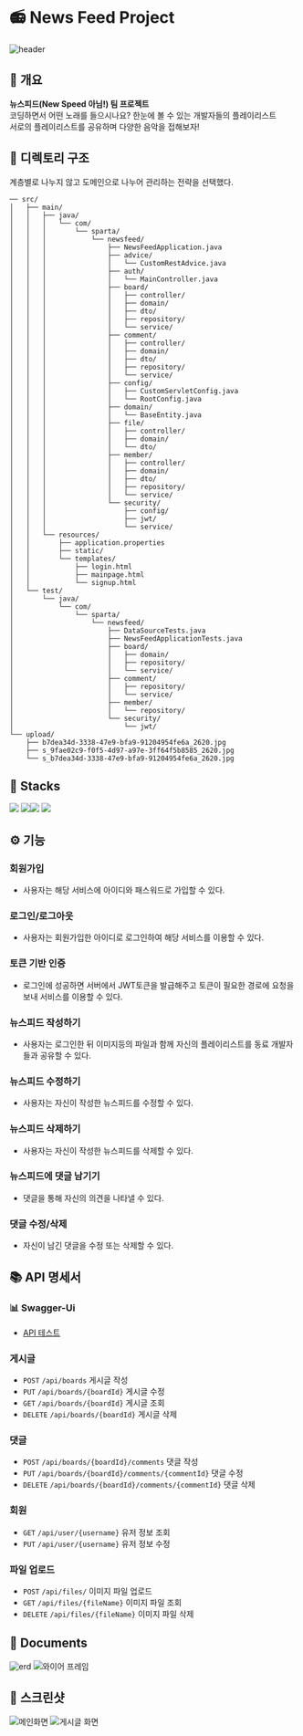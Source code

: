 # 📻 News Feed Project
![header](https://capsule-render.vercel.app/api?type=waving&color=timeGradient&text=NewsFeedProject!!&animation=twinkling&fontSize=35&fontAlignY=40&fontAlign=50&height=250)

## 📇 개요
<b>뉴스피드(New Speed 아님!) 팀 프로젝트</b><br>
코딩하면서 어떤 노래를 들으시나요? 한눈에 볼 수 있는 개발자들의 플레이리스트<br>
서로의 플레이리스트를 공유하며 다양한 음악을 접해보자!

## 💾 디렉토리 구조
계층별로 나누지 않고 도메인으로 나누어 관리하는 전략을 선택했다.
```
── src/
│   ├── main/
│   │   ├── java/
│   │   │   └── com/
│   │   │       └── sparta/
│   │   │           └── newsfeed/
│   │   │               ├── NewsFeedApplication.java
│   │   │               ├── advice/
│   │   │               │   └── CustomRestAdvice.java
│   │   │               ├── auth/
│   │   │               │   └── MainController.java
│   │   │               ├── board/
│   │   │               │   ├── controller/
│   │   │               │   ├── domain/
│   │   │               │   ├── dto/
│   │   │               │   ├── repository/
│   │   │               │   └── service/
│   │   │               ├── comment/
│   │   │               │   ├── controller/
│   │   │               │   ├── domain/
│   │   │               │   ├── dto/
│   │   │               │   ├── repository/
│   │   │               │   └── service/
│   │   │               ├── config/
│   │   │               │   ├── CustomServletConfig.java
│   │   │               │   └── RootConfig.java
│   │   │               ├── domain/
│   │   │               │   └── BaseEntity.java
│   │   │               ├── file/
│   │   │               │   ├── controller/
│   │   │               │   ├── domain/
│   │   │               │   └── dto/
│   │   │               ├── member/
│   │   │               │   ├── controller/
│   │   │               │   ├── domain/
│   │   │               │   ├── dto/
│   │   │               │   ├── repository/
│   │   │               │   └── service/
│   │   │               └── security/
│   │   │                   ├── config/
│   │   │                   ├── jwt/
│   │   │                   └── service/
│   │   └── resources/
│   │       ├── application.properties
│   │       ├── static/
│   │       └── templates/
│   │           ├── login.html
│   │           ├── mainpage.html
│   │           └── signup.html
│   └── test/
│       └── java/
│           └── com/
│               └── sparta/
│                   └── newsfeed/
│                       ├── DataSourceTests.java
│                       ├── NewsFeedApplicationTests.java
│                       ├── board/
│                       │   ├── domain/
│                       │   ├── repository/
│                       │   └── service/
│                       ├── comment/
│                       │   ├── repository/
│                       │   └── service/
│                       ├── member/
│                       │   └── repository/
│                       └── security/
│                           └── jwt/
└── upload/
    ├── b7dea34d-3338-47e9-bfa9-91204954fe6a_2620.jpg
    ├── s_9fae02c9-f0f5-4d97-a97e-3ff64f5b8585_2620.jpg
    └── s_b7dea34d-3338-47e9-bfa9-91204954fe6a_2620.jpg

```

## 📔 Stacks
 <img src="https://img.shields.io/badge/SpringBoot-6DB33F?style=for-the-badge&logo=springboot&logoColor=white">
 <img src="https://img.shields.io/badge/java-%23ED8B00?style=for-the-badge&logo=openjdk&logoColor=white"><img src="https://img.shields.io/badge/17-515151?style=for-the-badge">
<img src="https://img.shields.io/badge/Gradle-02303A?style=for-the-badge&logo=Gradle&logoColor=white">

## ⚙ 기능
### 회원가입
  * 사용자는 해당 서비스에 아이디와 패스워드로 가입할 수 있다.
### 로그인/로그아웃
  * 사용자는 회원가입한 아이디로 로그인하여 해당 서비스를 이용할 수 있다.
### 토큰 기반 인증
  * 로그인에 성공하면 서버에서 JWT토큰을 발급해주고 토큰이 필요한 경로에 요청을 보내 서비스를 이용할 수 있다.
### 뉴스피드 작성하기
*  사용자는 로그인한 뒤 이미지등의 파일과 함께 자신의 플레이리스트를 동료 개발자들과 공유할 수 있다.
### 뉴스피드 수정하기
  * 사용자는 자신이 작성한 뉴스피드를 수정할 수 있다.
### 뉴스피드 삭제하기
  * 사용자는 자신이 작성한 뉴스피드를 삭제할 수 있다.
### 뉴스피드에 댓글 남기기
  * 댓글을 통해 자신의 의견을 나타낼 수 있다.
### 댓글 수정/삭제
  * 자신이 남긴 댓글을 수정 또는 삭제할 수 있다.

## 📚 API 명세서
### 📊 Swagger-Ui
* [API 테스트](http://localhost:8080/swagger-ui/index.html)  
### 게시글
* ```POST``` ```/api/boards``` 게시글 작성<br>
* ```PUT``` ```/api/boards/{boardId}``` 게시글 수정<br>
* ```GET``` ```/api/boards/{boardId}``` 게시글 조회<br>
* ```DELETE``` ```/api/boards/{boardId}``` 게시글 삭제<br>
### 댓글
* ```POST``` ```/api/boards/{boardId}/comments``` 댓글 작성<br>
* ```PUT``` ```/api/boards/{boardId}/comments/{commentId}``` 댓글 수정<br>
* ```DELETE``` ```/api/boards/{boardId}/comments/{commentId}``` 댓글 삭제<br>
### 회원 
* ```GET``` ```/api/user/{username}``` 유저 정보 조회
* ```PUT``` ```/api/user/{username}``` 유저 정보 수정
### 파일 업로드
* ```POST``` ```/api/files/``` 이미지 파일 업로드
* ```GET``` ```/api/files/{fileName}``` 이미지 파일 조회
* ```DELETE``` ```/api/files/{fileName}``` 이미지 파일 삭제

## 📔 Documents
![erd](./document/newsfeed-erd.png)
![와이어 프레임](./document/와이어%20프레임.png)
## 📸 스크린샷
![메인화면](./document/메인%20화면.png)
![게시글 화면](./document/게시판%20화면.png)
